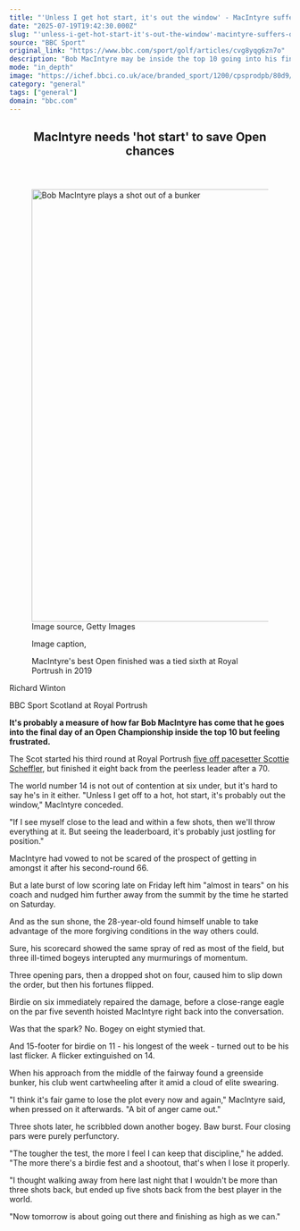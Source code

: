 ```yaml
---
title: "'Unless I get hot start, it's out the window' - MacIntyre suffers Open frustration"
date: "2025-07-19T19:42:30.000Z"
slug: "'unless-i-get-hot-start-it's-out-the-window'-macintyre-suffers-open-frustration"
source: "BBC Sport"
original_link: "https://www.bbc.com/sport/golf/articles/cvg8yqg6zn7o"
description: "Bob MacIntyre may be inside the top 10 going into his final round at the Open Championship but it cannot detract from a frustrating Saturday at Royal Portrush."
mode: "in_depth"
image: "https://ichef.bbci.co.uk/ace/branded_sport/1200/cpsprodpb/80d9/live/47513c50-64c0-11f0-8c25-cdac59c8864f.jpg"
category: "general"
tags: ["general"]
domain: "bbc.com"
---
```

<div id="readability-page-1" class="page"><div><main id="main-content" data-testid="main-content"><article id="urn-bbc-ares--article-cvg8yqg6zn7o"><header data-component="headline-block"><h2 id="main-heading" type="headline" tabindex="-1"><span role="text">MacIntyre needs 'hot start' to save Open chances</span></h2></header><div data-component="image-block"><figure><p><span><picture><source srcset="https://ichef.bbci.co.uk/ace/standard/240/cpsprodpb/80d9/live/47513c50-64c0-11f0-8c25-cdac59c8864f.jpg.webp 240w, https://ichef.bbci.co.uk/ace/standard/320/cpsprodpb/80d9/live/47513c50-64c0-11f0-8c25-cdac59c8864f.jpg.webp 320w, https://ichef.bbci.co.uk/ace/standard/480/cpsprodpb/80d9/live/47513c50-64c0-11f0-8c25-cdac59c8864f.jpg.webp 480w, https://ichef.bbci.co.uk/ace/standard/624/cpsprodpb/80d9/live/47513c50-64c0-11f0-8c25-cdac59c8864f.jpg.webp 624w, https://ichef.bbci.co.uk/ace/standard/800/cpsprodpb/80d9/live/47513c50-64c0-11f0-8c25-cdac59c8864f.jpg.webp 800w, https://ichef.bbci.co.uk/ace/standard/976/cpsprodpb/80d9/live/47513c50-64c0-11f0-8c25-cdac59c8864f.jpg.webp 976w" type="image/webp"><img alt="Bob MacIntyre plays a shot out of a bunker" src="https://ichef.bbci.co.uk/ace/standard/1376/cpsprodpb/80d9/live/47513c50-64c0-11f0-8c25-cdac59c8864f.jpg" srcset="https://ichef.bbci.co.uk/ace/standard/240/cpsprodpb/80d9/live/47513c50-64c0-11f0-8c25-cdac59c8864f.jpg 240w, https://ichef.bbci.co.uk/ace/standard/320/cpsprodpb/80d9/live/47513c50-64c0-11f0-8c25-cdac59c8864f.jpg 320w, https://ichef.bbci.co.uk/ace/standard/480/cpsprodpb/80d9/live/47513c50-64c0-11f0-8c25-cdac59c8864f.jpg 480w, https://ichef.bbci.co.uk/ace/standard/624/cpsprodpb/80d9/live/47513c50-64c0-11f0-8c25-cdac59c8864f.jpg 624w, https://ichef.bbci.co.uk/ace/standard/800/cpsprodpb/80d9/live/47513c50-64c0-11f0-8c25-cdac59c8864f.jpg 800w, https://ichef.bbci.co.uk/ace/standard/976/cpsprodpb/80d9/live/47513c50-64c0-11f0-8c25-cdac59c8864f.jpg 976w" width="1376" height="773.937180423667"></picture></span><span role="text"><span>Image source, </span>Getty Images</span></p><figcaption><span>Image caption, </span><p>MacIntyre's best Open finished was a tied sixth at Royal Portrush in 2019</p></figcaption></figure></div><div data-component="byline-block"><p>Richard Winton</p><p>BBC Sport Scotland at Royal Portrush</p></div><div data-component="text-block"><p><b>It's probably a measure of how far Bob MacIntyre has come that he goes into the final day of an Open Championship inside the top 10 but feeling frustrated.</b></p><p>The Scot started his third round at Royal Portrush <a href="https://www.bbc.com/sport/golf/articles/cgk35gvz0vxo">five off pacesetter Scottie Scheffler</a>, but finished it eight back from the peerless leader after a 70.</p><p>The world number 14 is not out of contention at six under, but it's hard to say he's in it either. "Unless I get off to a hot, hot start, it's probably out the window," MacIntyre conceded.</p><p>"If I see myself close to the lead and within a few shots, then we'll throw everything at it. But seeing the leaderboard, it's probably just jostling for position."</p><p>MacIntyre had vowed to not be scared of the prospect of getting in amongst it after his second-round 66. </p><p>But a late burst of low scoring late on Friday left him "almost in tears" on his coach and nudged him further away from the summit by the time he started on Saturday.</p></div><div data-component="text-block"><p>And as the sun shone, the 28-year-old found himself unable to take advantage of the more forgiving conditions in the way others could.</p><p>Sure, his scorecard showed the same spray of red as most of the field, but three ill-timed bogeys interupted any murmurings of momentum.</p><p>Three opening pars, then a dropped shot on four, caused him to slip down the order, but then his fortunes flipped.</p><p>Birdie on six immediately repaired the damage, before a close-range eagle on the par five seventh hoisted MacIntyre right back into the conversation.</p><p>Was that the spark? No. Bogey on eight stymied that.</p><p>And 15-footer for birdie on 11 - his longest of the week - turned out to be his last flicker. A flicker extinguished on 14.</p><p>When his approach from the middle of the fairway found a greenside bunker, his club went cartwheeling after it amid a cloud of elite swearing. </p><p>"I think it's fair game to lose the plot every now and again," MacIntyre said, when pressed on it afterwards. "A bit of anger came out."</p><p>Three shots later, he scribbled down another bogey. Baw burst. Four closing pars were purely perfunctory.</p><p>"The tougher the test, the more I feel I can keep that discipline," he added. "The more there's a birdie fest and a shootout, that's when I lose it properly.</p><p>"I thought walking away from here last night that I wouldn't be more than three shots back, but ended up five shots back from the best player in the world.</p><p>"Now tomorrow is about going out there and finishing as high as we can."</p></div></article></main></div></div>